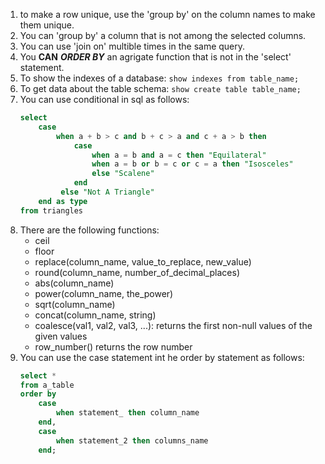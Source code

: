 1. to make a row unique, use the 'group by' on the column names to make them unique.
2. You can 'group by' a column that is not among the selected columns. 
3. You can use 'join on' multible times in the same query.
4. You **CAN** ***ORDER BY*** an agrigate function that is not in the 'select' statement.  
5. To show the indexes of a database: ```show indexes from table_name;```
6. To get data about the table schema: ```show create table table_name;```
7. You can use conditional in sql as follows:
    ```sql
    select 
        case
            when a + b > c and b + c > a and c + a > b then
                case
                    when a = b and a = c then "Equilateral"
                    when a = b or b = c or c = a then "Isosceles"
                    else "Scalene"
                end
             else "Not A Triangle"
        end as type
    from triangles
    ```
8. There are the following functions:
    - ceil
    - floor
    - replace(column_name, value_to_replace, new_value)
    - round(column_name, number_of_decimal_places)
    - abs(column_name)
    - power(column_name, the_power)
    - sqrt(column_name)
    - concat(column_name, string)
    - coalesce(val1, val2, val3, ...): returns the first non-null values of the given values
    - row_number() returns the row number
9. You can use the case statement int he order by statement as follows:
    ```sql
    select *
    from a_table
    order by 
        case 
            when statement_ then column_name
        end, 
        case 
            when statement_2 then columns_name
        end;
    ```
